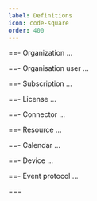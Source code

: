 ```yaml
---
label: Definitions
icon: code-square
order: 400
---
```


==- Organization
...

==- Organisation user
...

==- Subscription
...

==- License
...

==- Connector
...

==- Resource
...

==- Calendar
...

==- Device
...

==- Event protocol
...

===
